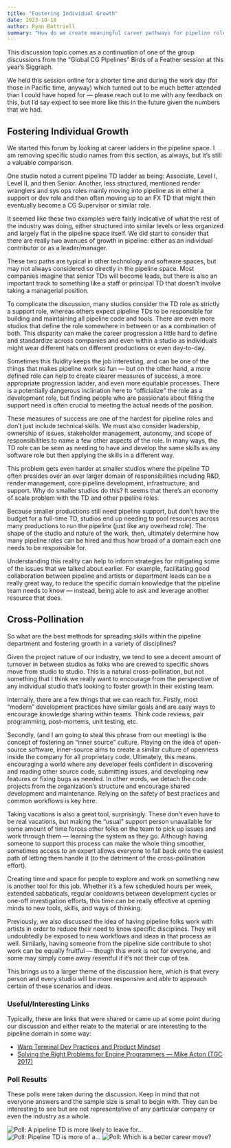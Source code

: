 ```yaml
---
title: "Fostering Individual Growth"
date: 2023-10-18
author: Ryan Bottriell
summary: "How do we create meaningful career pathways for pipeline roles?"
---
```


This discussion topic comes as a continuation of one of the group discussions from the “Global CG Pipelines” Birds of a Feather session at this year’s Siggraph.

We held this session online for a shorter time and during the work day (for those in Pacific time, anyway) which turned out to be much better attended than I could have hoped for — please reach out to me with any feedback on this, but I’d say expect to see more like this in the future given the numbers that we had.

## Fostering Individual Growth

We started this forum by looking at career ladders in the pipeline space. I am removing specific studio names from this section, as always, but it’s still a valuable comparison.

One studio noted a current pipeline TD ladder as being: Associate, Level I, Level II, and then Senior. Another, less structured, mentioned render wranglers and sys ops roles mainly moving into pipeline as in either a support or dev role and then often moving up to an FX TD that might then eventually become a CG Supervisor or similar role.

It seemed like these two examples were fairly indicative of what the rest of the industry was doing, either structured into similar levels or less organized and largely flat in the pipeline space itself. We did start to consider that there are really two avenues of growth in pipeline: either as an individual contributor or as a leader/manager.

These two paths are typical in other technology and software spaces, but may not always considered so directly in the pipeline space. Most companies imagine that senior TDs will become leads, but there is also an important track to something like a staff or principal TD that doesn’t involve taking a managerial position.

To complicate the discussion, many studios consider the TD role as strictly a support role, whereas others expect pipeline TDs to be responsible for building and maintaining all pipeline code and tools. There are even more studios that define the role somewhere in between or as a combination of both. This disparity can make the career progression a little hard to define and standardize across companies and even within a studio as individuals might wear different hats on different productions or even day-to-day.

Sometimes this fluidity keeps the job interesting, and can be one of the things that makes pipeline work so fun — but on the other hand, a more defined role can help to create clearer measures of success, a more appropriate progression ladder, and even more equitable processes. There is a potentially dangerous inclination here to “officialize” the role as a development role, but finding people who are passionate about filling the support need is often crucial to meeting the actual needs of the position.

These measures of success are one of the hardest for pipeline roles and don’t just include technical skills. We must also consider leadership, ownership of issues, stakeholder management, autonomy, and scope of responsibilities to name a few other aspects of the role. In many ways, the TD role can be seen as needing to have and develop the same skills as any software role but then applying the skills in a different way.

This problem gets even harder at smaller studios where the pipeline TD often presides over an ever larger domain of responsibilities including R&D, render management, core pipeline development, infrastructure, and support. Why do smaller studios do this? It seems that there’s an economy of scale problem with the TD and other pipeline roles.

Because smaller productions still need pipeline support, but don’t have the budget for a full-time TD, studios end up needing to pool resources across many productions to run the pipeline (just like any overhead role). The shape of the studio and nature of the work, then, ultimately determine how many pipeline roles can be hired and thus how broad of a domain each one needs to be responsible for.

Understanding this reality can help to inform strategies for mitigating some of the issues that we talked about earlier. For example, facilitating good collaboration between pipeline and artists or department leads can be a really great way, to reduce the specific domain knowledge that the pipeline team needs to know — instead, being able to ask and leverage another resource that does.

## Cross-Pollination

So what are the best methods for spreading skills within the pipeline department and fostering growth in a variety of disciplines?

Given the project nature of our industry, we tend to see a decent amount of turnover in between studios as folks who are crewed to specific shows move from studio to studio. This is a natural cross-pollination, but not something that I think we really want to encourage from the perspective of any individual studio that’s looking to foster growth in their existing team.

Internally, there are a few things that we can reach for. Firstly, most “modern” development practices have similar goals and are easy ways to encourage knowledge sharing within teams. Think code reviews, pair programming, post-mortems, unit testing, etc.

Secondly, (and I am going to steal this phrase from our meeting) is the concept of fostering an “inner source” culture. Playing on the idea of open-source software, inner-source aims to create a similar culture of openness inside the company for all proprietary code. Ultimately, this means encouraging a world where any developer feels confident in discovering and reading other source code, submitting issues, and developing new features or fixing bugs as needed. In other words, we detach the code projects from the organization’s structure and encourage shared development and maintenance. Relying on the safety of best practices and common workflows is key here.

Taking vacations is also a great tool, surprisingly. These don’t even have to be real vacations, but making the “usual” support person unavailable for some amount of time forces other folks on the team to pick up issues and work through them — learning the system as they go. Although having someone to support this process can make the whole thing smoother, sometimes access to an expert allows everyone to fall back onto the easiest path of letting them handle it (to the detriment of the cross-pollination effort).

Creating time and space for people to explore and work on something new is another tool for this job. Whether it’s a few scheduled hours per week, extended sabbaticals, regular cooldowns between development cycles or one-off investigation efforts, this time can be really effective at opening minds to new tools, skills, and ways of thinking.

Previously, we also discussed the idea of having pipeline folks work with artists in order to reduce their need to know specific disciplines. They will undoubtedly be exposed to new workflows and ideas in that process as well. Similarly, having someone from the pipeline side contribute to shot work can be equally fruitful — though this work is not for everyone, and some may simply come away resentful if it’s not their cup of tea.

This brings us to a larger theme of the discussion here, which is that every person and every studio will be more responsive and able to approach certain of these scenarios and ideas.

### Useful/Interesting Links

Typically, these are links that were shared or came up at some point during our discussion and either relate to the material or are interesting to the pipeline domain in some way:

- [Warp Terminal Dev Practices and Product Mindset](https://warpdev.notion.site/Public-Warp-How-We-Work-b872d41a1da743fca18220a731aeba48)
- [Solving the Right Problems for Engine Programmers — Mike Acton‌ (TGC 2017)](https://www.youtube.com/watch?v=4B00hV3wmMY)

### Poll Results

These polls were taken during the discussion. Keep in mind that not everyone answers and the sample size is small to begin with. They can be interesting to see but are not representative of any particular company or even the industry as a whole.

![Poll: A pipeline TD is more likely to leave for...](/images/2023-10-18/poll_likely_to_leave.png)
![Poll: Pipeline TD is more of a...](/images/2023-10-18/poll_career_or_step.png)
![Poll: Which is a better career move?](/images/2023-10-18/poll_better_move.png)
